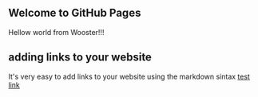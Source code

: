 ## Welcome to GitHub Pages

Hellow world from Wooster!!!

## adding links to your website

It's very easy to add links to your website using the markdown sintax [test link](google.com)
